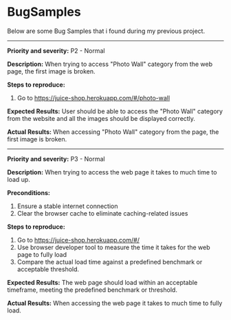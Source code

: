# BugSamples
Below are some Bug Samples that i found during my previous project.


------------------------------

**Priority and severity:**
P2 - Normal

**Description:** 
When trying to access "Photo Wall" category from the web page, the first image is broken.

**Steps to reproduce:**
1. Go to https://juice-shop.herokuapp.com/#/photo-wall

**Expected Results:**
User should be able to access the "Photo Wall" category from the website and all the images should be displayed correctly.

**Actual Results:**
When accessing "Photo Wall" category from the page, the first image is broken.


------------------------------

**Priority and severity:**
P3 - Normal

**Description:**
When trying to access the web page it takes to much time to load up.

**Preconditions:**
1. Ensure a stable internet connection
2. Clear the browser cache to eliminate caching-related issues

**Steps to reproduce:**
1. Go to https://juice-shop.herokuapp.com/#/
2. Use browser developer tool to measure the time it takes for the web page to fully load
3. Compare the actual load time against a predefined benchmark or acceptable threshold.

**Expected Results:**
The web page should load within an acceptable timeframe, meeting the predefined benchmark or threshold.

**Actual Results:**
When accessing the web page it takes to much time to fully load.
